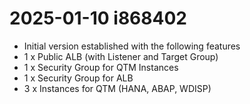 # 2025-01-10 i868402
* Initial version established with the following features
* 1 x Public ALB (with Listener and Target Group)
* 1 x Security Group for QTM Instances
* 1 x Security Group for ALB
* 3 x Instances for QTM (HANA, ABAP, WDISP)
